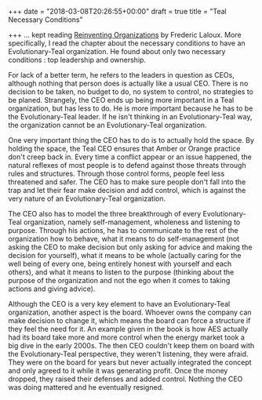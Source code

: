 +++
date = "2018-03-08T20:26:55+00:00"
draft = true
title = "Teal Necessary Conditions"

+++
... kept reading [Reinventing Organizations](https://www.amazon.com/Reinventing-Organizations-Frederic-Laloux/dp/2960133501/ref=as_sl_pc_tf_til?tag=grochat-20&linkCode=w00&linkId=16863a1649df82b5cc3f9efbc9aa1103&creativeASIN=2960133501) by Frederic Laloux. More specifically, I read the chapter about the necessary conditions to have an Evolutionary-Teal organization. He found about only two necessary conditions : top leadership and ownership. 

For lack of a better term, he refers to the leaders in question as CEOs, although nothing that person does is actually like a usual CEO. There is no decision to be taken, no budget to do, no system to control, no strategies to be planed. Strangely, the CEO ends up being more important in a Teal organization, but has less to do. He is more important because he has to be the Evolutionary-Teal leader. If he isn't thinking in an Evolutionary-Teal way, the organization cannot be an Evolutionary-Teal organization.

One very important thing the CEO has to do is to actually hold the space. By holding the space, the Teal CEO ensures that Amber or Orange practice don't creep back in. Every time a conflict appear or an issue happened, the natural reflexes of most people is to defend against those threats through rules and structures. Through those control forms, people feel less threatened and safer. The CEO has to make sure people don't fall into the trap and let their fear make decision and add control, which is against the very nature of an Evolutionary-Teal organization.

The CEO also has to model the three breakthrough of every Evolutionary-Teal organization, namely self-management, wholeness and listening to purpose. Through his actions, he has to communicate to the rest of the organization how to behave, what it means to do self-management (not asking the CEO to make decision but only asking for advice and making the decision for yourself), what it means to be whole (actually caring for the well being of every one, being entirely honest with yourself and each others), and what it means to listen to the purpose (thinking about the purpose of the organization and not the ego when it comes to taking actions and giving advice).

Although the CEO is a very key element to have an Evolutionary-Teal organization, another aspect is the board. Whoever owns the company can make decision to change it, which means the board can force a structure if they feel the need for it. An example given in the book is how AES actually had its board take more and more control when the energy market took a big dive in the early 2000s. The then CEO couldn't keep them on board with the Evolutionary-Teal perspective, they weren't listening, they were afraid. They were on the board for years but never actually integrated the concept and only agreed to it while it was generating profit. Once the money dropped, they raised their defenses and added control. Nothing the CEO was doing mattered and he eventually resigned.